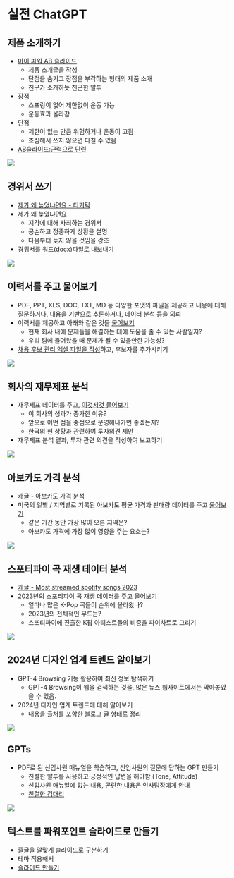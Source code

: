 # 실전 ChatGPT

## 제품 소개하기

- [마이 파워 AB 슬라이드](https://www.funshop.co.kr/goods/detail/261563?t=m&t=m&utm_source=pm&utm_medium=md8&utm_campaign=pm_261563)
	- 제품 소개글을 작성
	- 단점을 숨기고 장점을 부각하는 형태의 제품 소개
	- 친구가 소개하듯 친근한 말투
- 장점
	- 스프링이 없어 제한없이 운동 가능
	- 운동효과 올라감
- 단점
	- 제한이 없는 만큼 위험하거나 운동이 고됨
	- 조심해서 쓰지 않으면 다칠 수 있음
- [AB슬라이드:근력으로 단련](https://chat.openai.com/share/cdd255b5-7c0a-47a9-8cfa-c350cad1106e)

![](attachments/Pasted%20image%2020240325024235.png)

## 경위서 쓰기

- [제가 왜 늦었냐면요 - 티키틱](https://www.youtube.com/watch?v=aODhSiEI9qM)
- [제가 왜 늦었냐면요](https://chat.openai.com/share/cdd255b5-7c0a-47a9-8cfa-c350cad1106e)
	- 지각에 대해 사죄하는 경위서
	- 공손하고 정중하게 상황을 설명
	- 다음부터 늦지 않을 것임을 강조
- 경위서를 워드(docx)파일로 내보내기

![](attachments/image16.png)

## 이력서를 주고 물어보기

- PDF, PPT, XLS, DOC, TXT, MD 등 다양한 포맷의 파일을 제공하고 내용에 대해 질문하거나, 내용을 기반으로 추론하거나, 데이터 분석 등을 의뢰
- 이력서를 제공하고 아래와 같은 것들 [물어보기](https://chat.openai.com/share/73b5a668-452b-4645-a351-f76d5a22effb)
	- 현재 회사 내에 문제들을 해결하는 데에 도움을 줄 수 있는 사람일지?
	- 우리 팀에 들어왔을 때 문제가 될 수 있을만한 가능성?
- [채용 후보 관리 엑셀 파일을 작성](https://chat.openai.com/share/3ece436c-e7d3-4123-8974-5a2bd4af6caf)하고, 후보자를 추가시키기

![](attachments/image17.png)

## 회사의 재무제표 분석

- 재무제표 데이터를 주고, [이것저것 물어보기](https://chat.openai.com/share/1439534a-edf4-46ff-adf1-195e31b81ba2)
	- 이 회사의 성과가 증가한 이유?
	- 앞으로 어떤 점을 중점으로 운영해나가면 좋겠는지?
	- 한국의 현 상황과 관련하여 투자의견 제안
- 재무제표 분석 결과, 투자 관련 의견을 작성하여 보고하기

![](attachments/image18.png)

## 아보카도 가격 분석

- [캐글 - 아보카도 가격 분석](https://www.kaggle.com/datasets/neuromusic/avocado-prices)
- 미국의 일별 / 지역별로 기록된 아보카도 평균 가격과 판매량 데이터를 주고 [물어보기](https://chat.openai.com/share/f2bf4f19-2995-4cbf-9415-0e83df2287c4)
	- 같은 기간 동안 가장 많이 오른 지역은?
	- 아보카도 가격에 가장 많이 영향을 주는 요소는?

![](attachments/image19.png)

## 스포티파이 곡 재생 데이터 분석

- [캐글 - Most streamed spotify songs 2023](https://www.kaggle.com/datasets/nelgiriyewithana/top-spotify-songs-2023)
- 2023년의 스포티파이 곡 재생 데이터를 주고 [물어보기](https://chat.openai.com/share/38c1cee9-a476-4381-897f-ba107ee8b791)
	- 얼마나 많은 K-Pop 곡들이 순위에 올라왔나?
	- 2023년의 전체적인 무드는?
	- 스포티파이에 진출한 K팝 아티스트들의 비중을 파이차트로 그리기

![](attachments/image20.png)

## 2024년 디자인 업계 트렌드 알아보기

- GPT-4 Browsing 기능 활용하여 최신 정보 탐색하기
	- GPT-4 Browsing이 웹을 검색하는 것을, 많은 뉴스 웹사이트에서는 막아놓았을 수 있음.
- 2024년 디자인 업계 트렌드에 대해 알아보기
	- 내용을 출처를 포함한 블로그 글 형태로 정리

![](attachments/image21.png)

## GPTs

- PDF로 된 신입사원 매뉴얼을 학습하고, 신입사원의 질문에 답하는 GPT 만들기
	- 친절한 말투를 사용하고 긍정적인 답변을 해야함 (Tone, Attitude)
	- 신입사원 매뉴얼에 없는 내용, 곤란한 내용은 인사팀장에게 안내
	- [친절한 김대리](https://chat.openai.com/g/g-bEYIII6S6-cinjeolhan-gimdaeri)

![](attachments/image22.png)

## 텍스트를 파워포인트 슬라이드로 만들기

- 줄글을 알맞게 슬라이드로 구분하기
- 테마 적용해서 
- [슬라이드 만들기](https://chat.openai.com/share/32212d7c-c30a-45ff-bf3e-fe0b39b0c2ff)